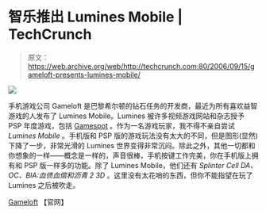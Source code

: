 # 智乐推出 Lumines Mobile | TechCrunch

> 原文：<https://web.archive.org/web/http://techcrunch.com:80/2006/09/15/gameloft-presents-lumines-mobile/>

![](img/e89dc0dd9b769d5387da21d87781d6a2.png)

手机游戏公司 Gameloft 是巴黎希尔顿的钻石任务的开发商，最近为所有喜欢益智游戏的人发布了 Lumines Mobile。Lumines 被许多视频游戏网站和杂志授予 PSP 年度游戏，包括 [Gamespot](https://web.archive.org/web/20131113112403/http://www.gamespot.com/) 。作为一名游戏玩家，我不得不亲自尝试 *Lumines Mobile* 。手机版和 PSP 版的游戏玩法没有太大的不同，但是图形(显然)下降了一步，非常光滑的 Lumines 世界变得非常沉闷。除此之外，其他一切都和你想象的一样——概念是一样的，声音很棒，手机按键工作完美，你在手机版上拥有和 PSP 版一样多的功能。除了 Lumines Mobile，他们还有 *Splinter Cell DA、OC、BIA:血债血偿和沥青 2 3D* 。这里没有太花哨的东西，但你不能指望在玩了 Lumines 之后被吹走。

[Gameloft](https://web.archive.org/web/20131113112403/http://www.gameloft.com/) 【官网】